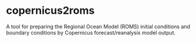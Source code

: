 # copernicus2roms
A tool for preparing the Regional Ocean Model (ROMS) initial conditions and boundary conditions by Copernicus forecast/reanalysis model output.
